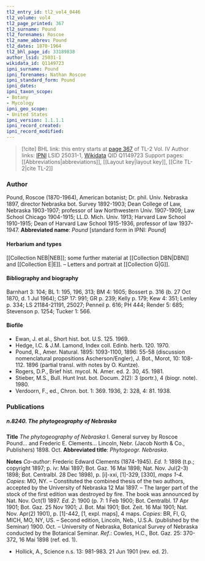 ```yaml
---
tl2_entry_id: tl2_vol4_0446
tl2_volume: vol4
tl2_page_printed: 367
tl2_surname: Pound
tl2_forenames: Roscoe
tl2_name_abbrev: Pound
tl2_dates: 1870-1964
tl2_bhl_page_id: 33189838
author_lsid: 25031-1
wikidata_id: Q1149723
ipni_surname: Pound
ipni_forenames: Nathan Roscoe
ipni_standard_form: Pound
ipni_dates: 
ipni_taxon_scope: 
- Botany
- Mycology
ipni_geo_scope: 
- United States
ipni_version: 1.1.1.1
ipni_record_created: 
ipni_record_modified:
---
```


> [!cite] BHL link: this entry starts at [page 367](https://www.biodiversitylibrary.org/page/33189838) of TL-2 Vol. IV
> Author links: [IPNI](https://www.ipni.org/a/25031-1) LSID 25031-1, [Wikidata](https://www.wikidata.org/wiki/Q1149723) QID Q1149723
> Support pages: [[Abbreviations|abbreviations]], [[Layout key|layout key]], [[Cite TL-2|cite TL-2]]

### Author

Pound, Roscoe (1870-1964), American botanist; Dr. phil. Univ. Nebraska 1897, director Nebraska bot. Survey 1892-1903; Dean College of Law, Nebraska 1903-1907; professor of law Northwestern Univ. 1907-1909; Law School Chicago 1904-1915; LL.D. Mich. Univ. 1913; Harvard Law School 1910-1915; Dean of Harvard Law School 1915-1936, professor of law 1937-1947. 
**Abbreviated name**: *Pound* \[standard form in IPNI: *Pound*\]

#### Herbarium and types

[[Collection NEB|NEB]]; some further material at [[Collection DBN|DBN]] and [[Collection E|E]]. – Letters and portrait at [[Collection G|G]].

#### Bibliography and biography

Barnhart 3: 104; BL 1: 195, 196, 313; BM 4: 1605; Bossert p. 316 (b. 27 Oct 1870, d. 1 Jul 1964); CSP 17: 991; GR p. 239; Kelly p. 179; Kew 4: 351; Lenley p. 334; LS 21184-21191, 25027; Penneil p. 616; PH 444; Render 5: 685; Stevenson p. 1254; Tucker 1: 566.

#### Biofile

- Ewan, J. et al., Short hist. bot. U.S. 125. 1969.
- Hedge, I.C. & J.M. Lamond, Index coll. Edinb. herb. 120. 1970.
- Pound, R., Amer. Natural. 1895: 1093-1100, 1896: 55-58 (discussion nomenclatural propositions Ascherson/Engler), J. Bot., Morot, 10: 108-112. 1896 (partial transl. with notes by O. Kuntze).
- Rogers, D.P., Brief hist. mycol. N. Amer. ed. 2. 30, 45. 1981.
- Stieber, M.S., Bull. Hunt Inst. bot. Docum. 2(2): 3 (portr.), 4 (biogr. note). 1980.
- Verdoorn, F., ed., Chron. bot. 1: 369. 1936, 2: 328, 4: 81. 1938.

### Publications

##### n.8240. The phytogeography of Nebraska

**Title**
*The phytogeography of Nebraska* I. General survey by Roscoe Pound... and Frederic E. Clements... Lincoln, Nebr. (Jacob North & Co., Publishers) 1898. Oct.
**Abbreviated title**: *Phytogeogr. Nebraska*.

**Notes**
*Co-author*: Frederic Edward Clements (1874-1945).
*Ed. 1*: 1898 (t.p.; copyright 1897; p. iv: Mai 1897; Bot. Gaz. 16 Mai 1898; Nat. Nov. Jul(2-3) 1898; Bot. Centralbl. 28 Dec 1898), p. \[i\]-xxi, \[1\]-329, \[330\], *maps 1-4. Copies*: MO, NY. – Constituted the combined thesis of the two authors, accepted by the University of Nebraska 12 Mai 1897. – The larger part of the stock of the first edition was destroyed by fire. The book was announced by Nat. Nov. Oct(1) 1897.
*Ed. 2*: 1900 (p. 7: 1 Feb 1900; Bot. Centralbl. 17 Apr 1901; Bot. Gaz. 25 Nov 1901; J. Bot. Mai 1901; Bot. Zeit. 16 Mai 1901; Nat. Nov. Apr(2) 1901), p. \[1\]-442, \[1, expl. maps\], 4 maps. *Copies*: BR, FI, G, MICH, MO, NY, US. – Second edition, Lincoln, Neb., U.S.A. (published by the Seminar) 1900. Oct. – University of Nebraska, Botanical Survey of Nebraska conducted by the Botanical Seminar.
*Ref*.: Cowles, H.C., Bot. Gaz. 25: 370-372, 16 Mai 1898 (ref. ed. 1).
- Hollick, A., Science n.s. 13: 981-983. 21 Jun 1901 (rev. ed. 2).


